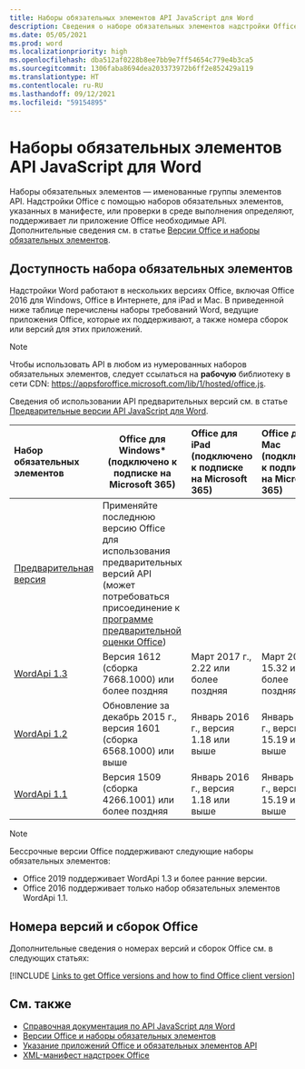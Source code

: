 ```yaml
---
title: Наборы обязательных элементов API JavaScript для Word
description: Сведения о наборе обязательных элементов надстройки Office для сборок Word.
ms.date: 05/05/2021
ms.prod: word
ms.localizationpriority: high
ms.openlocfilehash: dba512af0228b8ee7bb9e7ff54654c779e4b3ca5
ms.sourcegitcommit: 1306faba8694dea203373972b6ff2e852429a119
ms.translationtype: HT
ms.contentlocale: ru-RU
ms.lasthandoff: 09/12/2021
ms.locfileid: "59154895"
---
```

# <a name="word-javascript-api-requirement-sets"></a>Наборы обязательных элементов API JavaScript для Word

Наборы обязательных элементов — именованные группы элементов API. Надстройки Office с помощью наборов обязательных элементов, указанных в манифесте, или проверки в среде выполнения определяют, поддерживает ли приложение Office необходимые API. Дополнительные сведения см. в статье [Версии Office и наборы обязательных элементов](../../develop/office-versions-and-requirement-sets.md).

## <a name="requirement-set-availability"></a>Доступность набора обязательных элементов

Надстройки Word работают в нескольких версиях Office, включая Office 2016 для Windows, Office в Интернете, для iPad и Mac. В приведенной ниже таблице перечислены наборы требований Word, ведущие приложения Office, которые их поддерживают, а также номера сборок или версий для этих приложений.

> [!NOTE]
> Чтобы использовать API в любом из нумерованных наборов обязательных элементов, следует ссылаться на **рабочую** библиотеку в сети CDN: https://appsforoffice.microsoft.com/lib/1/hosted/office.js.
>
> Сведения об использовании API предварительных версий см. в статье [Предварительные версии API JavaScript для Word](word-preview-apis.md).

|  Набор обязательных элементов  |   Office для Windows\*<br>(подключено к подписке на Microsoft 365)  |  Office для iPad<br>(подключено к подписке на Microsoft 365)  |  Office для Mac<br>(подключено к подписке на Microsoft 365)  | Office в Интернете  |
|:-----|-----|:-----|:-----|:-----|
| [Предварительная версия](word-preview-apis.md) | Применяйте последнюю версию Office для использования предварительных версий API (может потребоваться присоединение к [программе предварительной оценки Office](https://insider.office.com)) |
| [WordApi 1.3](word-api-1-3-requirement-set.md) | Версия 1612 (сборка 7668.1000) или более поздняя| Март 2017 г., 2.22 или более поздняя | Март 2017 г., 15.32 или более поздняя| Март 2017 г. |
| [WordApi 1.2](word-api-1-2-requirement-set.md) | Обновление за декабрь 2015 г., версия 1601 (сборка 6568.1000) или выше | Январь 2016 г., версия 1.18 или выше | Январь 2016 г., версия 15.19 или выше| Сентябрь 2016 г. |
| [WordApi 1.1](word-api-1-1-requirement-set.md) | Версия 1509 (сборка 4266.1001) или более поздняя| Январь 2016 г., версия 1.18 или выше | Январь 2016 г., версия 15.19 или выше| Сентябрь 2016 г. |

> [!NOTE]
> Бессрочные версии Office поддерживают следующие наборы обязательных элементов:
>
> - Office 2019 поддерживает WordApi 1.3 и более ранние версии.
> - Office 2016 поддерживает только набор обязательных элементов WordApi 1.1.

## <a name="office-versions-and-build-numbers"></a>Номера версий и сборок Office

Дополнительные сведения о номерах версий и сборок Office см. в следующих статьях:

[!INCLUDE [Links to get Office versions and how to find Office client version](../../includes/links-get-office-versions-builds.md)]

## <a name="see-also"></a>См. также

- [Справочная документация по API JavaScript для Word](/javascript/api/word)
- [Версии Office и наборы обязательных элементов](../../develop/office-versions-and-requirement-sets.md)
- [Указание приложений Office и обязательных элементов API](../../develop/specify-office-hosts-and-api-requirements.md)
- [XML-манифест надстроек Office](../../develop/add-in-manifests.md)
